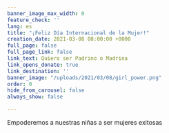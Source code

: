 ```yaml
---
banner_image_max_width: 0
feature_check: ''
lang: es
title: "¡Feliz Día Internacional de la Mujer!"
creation_date: 2021-03-08 08:00:00 +0000
full_page: false
full_page_link: false
link_text: Quiero ser Padrino o Madrina
link_opens_donate: true
link_destination: ''
banner_image: "/uploads/2021/03/08/girl_power.png"
order: 0
hide_from_carousel: false
always_show: false

---
```

Empoderemos a nuestras niñas a ser mujeres exitosas